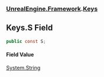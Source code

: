 ### [UnrealEngine.Framework](./UnrealEngine-Framework.md 'UnrealEngine.Framework').[Keys](./UnrealEngine-Framework-Keys.md 'UnrealEngine.Framework.Keys')
## Keys.S Field
  
```csharp
public const S;
```
#### Field Value
[System.String](https://docs.microsoft.com/en-us/dotnet/api/System.String 'System.String')  
